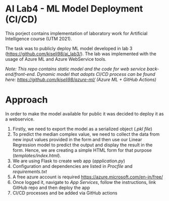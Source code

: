 # AI Lab4 - ML Model Deployment (CI/CD)
This porject contains implementation of laboratory work for Artificial Intelligence course (UTM 2021).

 
The task was to publicly deploy ML model developed in lab 3 (https://github.com/kiseli98/ai_lab3/). The lab was implemented with the usage of Azure ML and Azure WebService tools.

*Note: This repo contains static model and the code for web service back-end/front-end. Dynamic model that adopts CI/CD process can be found here: https://github.com/kiseli98/azure-ml/  (Azure ML + GitHub Actions)*

# Approach

In order to make the model available for public it was decided to deploy it as a webservice. 

1. Firstly, we need to export the model as a serialized object (*.pkl file*)
2. To predict the median complex value, we need to collect the data from new input values provided in the form and then use our Linear Regression model to predict the output and display the result in the form. Hence, we are creating a simple HTML form for that purpose (*templates/index.html*).
3. We are using Flask to create web app (*application.py*)
4. Configuration and dependencies are listed in *Procfile* and *requirements.txt*
5. A free azure account is required https://azure.microsoft.com/en-in/free/
6. Once logged it, navigate to *App Services*, follow the instructions, link GitHub repo and then deploy the app 
7. CI/CD processes and be added via GitHub actions



